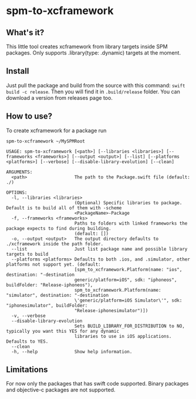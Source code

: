 # spm-to-xcframework

## What's it?
This little tool creates xcframework from library targets inside SPM packages. Only supports .library(type: .dynamic) targets at the moment.

## Install
Just pull the package and build from the source with this command: `swift build -c release`. Then you will find it in `.build/release` folder. You can download a version from releases page too.

## How to use?

To create xcframework for a package run

```
spm-to-xcframework ~/MySPMRoot
```

```
USAGE: spm-to-xcframework [<path>] [--libraries <libraries>] [--frameworks <frameworks>] [--output <output>] [--list] [--platforms <platforms>] [--verbose] [--disable-library-evolution] [--clean]

ARGUMENTS:
  <path>                  The path to the Package.swift file (default: ./)

OPTIONS:
  -l, --libraries <libraries>
                          (Optional) Specific libraries to package. Default is to build all of them with -scheme
                          <PackageName>-Package 
  -f, --frameworks <frameworks>
                          Paths to folders with linked frameworks the package expects to find during building.
                          (default: [])
  -o, --output <output>   The output directory defaults to ./xcframework inside the path folder. 
  --list                  Just list package name and possible library targets to build 
  --platforms <platforms> Defaults to both .ios, and .simulator, other platforms not support yet. (default:
                          [spm_to_xcframework.Platform(name: "ios", destination: "-destination
                          generic/platform=iOS", sdk: "iphoneos", buildFolder: "Release-iphoneos"),
                          spm_to_xcframework.Platform(name: "simulator", destination: "-destination
                          \'generic/platform=iOS Simulator\'", sdk: "iphonesimulator", buildFolder:
                          "Release-iphonesimulator")])
  -v, --verbose
  --disable-library-evolution
                          Sets BUILD_LIBRARY_FOR_DISTRIBUTION to NO, typically you want this YES for any dynamic
                          libraries to use in iOS applications. Defaults to YES. 
  --clean
  -h, --help              Show help information.
```

## Limitations
For now only the packages that has swift code supported. Binary packages and objective-c packages are not supported.


